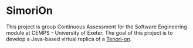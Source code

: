 # SimoriOn
This project is group Continuous Assessment for the Software Engineering module at CEMPS  - University of Exeter.
The goal of this project is to develop a Java-based virtual replica of a [Tenori-on](https://en.wikipedia.org/wiki/Yamaha_Tenori-on).
